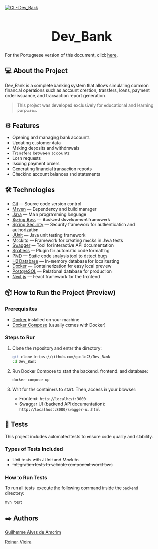 <a href="https://github.com/guilo23/Dev_Bank/actions/workflows/ci.yaml">
  <img src="https://github.com/guilo23/Dev_Bank/actions/workflows/ci.yaml/badge.svg" alt="CI - Dev_Bank"/>
</a>

<h1 align="center" style="font-size: 3em;">Dev_Bank</h1>

For the Portuguese version of this document, click [here](README.pt.md).

## 💻 About the Project

Dev_Bank is a complete banking system that allows simulating common financial operations such as account creation, transfers, loans, payment order issuance, and transaction report generation.

> This project was developed exclusively for educational and learning purposes.

## ⚙️ Features

- Opening and managing bank accounts
- Updating customer data
- Making deposits and withdrawals
- Transfers between accounts
- Loan requests
- Issuing payment orders
- Generating financial transaction reports
- Checking account balances and statements

## 🛠️ Technologies

- [Git](https://git-scm.com/) — Source code version control
- [Maven](https://maven.apache.org/) — Dependency and build manager
- [Java](https://www.java.com) — Main programming language
- [Spring Boot](https://spring.io/projects/spring-boot) — Backend development framework
- [Spring Security](https://spring.io/projects/spring-security) — Security framework for authentication and authorization
- [JUnit](https://junit.org/junit5/) — Java unit testing framework
- [Mockito](https://site.mockito.org/) — Framework for creating mocks in Java tests
- [Swagger](https://swagger.io/tools/swagger-ui/) — Tool for interactive API documentation
- [Spotless](https://spotless.io/) — Plugin for automatic code formatting
- [PMD](https://pmd.github.io/) — Static code analysis tool to detect bugs
- [H2 Database](https://www.h2database.com/html/main.html) — In-memory database for local testing
- [Docker](https://www.docker.com/) — Containerization for easy local preview
- [PostgreSQL](https://www.postgresql.org/) — Relational database for production
- [Next.js](https://nextjs.org/) — React framework for the frontend

## 📦 How to Run the Project (Preview)

### Prerequisites

- [Docker](https://www.docker.com/get-started) installed on your machine
- [Docker Compose](https://docs.docker.com/compose/install/) (usually comes with Docker)

### Steps to Run

1. Clone the repository and enter the directory:
    ```bash
    git clone https://github.com/guilo23/Dev_Bank
    cd Dev_Bank
    ```

2. Run Docker Compose to start the backend, frontend, and database:
    ```bash
    docker-compose up
    ```

3. Wait for the containers to start. Then, access in your browser:
    - Frontend: `http://localhost:3000`
    - Swagger UI (backend API documentation): `http://localhost:8080/swagger-ui.html`

## 🧪 Tests

This project includes automated tests to ensure code quality and stability.

### Types of Tests Included

- Unit tests with JUnit and Mockito
- ~~Integration tests to validate component workflows~~

### How to Run Tests

To run all tests, execute the following command inside the `backend` directory:

  ```bash
  mvn test
  ```

## ✒️ Authors

[Guilherme Alves de Amorim](https://github.com/guilo23)

[Reinan Vieira](https://github.com/reinanmat)
